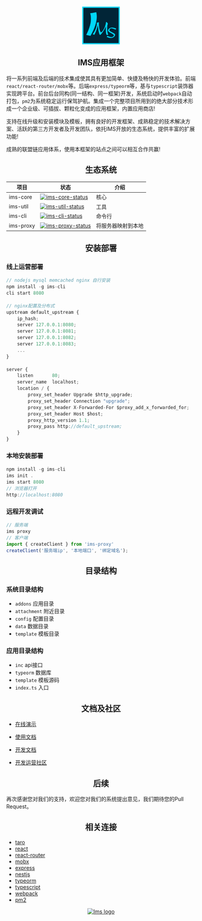 <p align="center"><a href="https://meepo.com.cn" target="_blank" rel="noopener noreferrer"><img width="100" src="./assets/logo.png" alt="Ims logo"></a></p>

<h2 align="center">IMS应用框架</h2>

将一系列前端及后端的技术集成使其具有更加简单、快捷及畅快的开发体验。前端```react/react-router/mobx```等。后端```express/typeorm```等，基与```typescript```装饰器实现跨平台。前台后台同构(同一结构、同一框架)开发，系统启动时```webpack```自动打包，```pm2```为系统稳定运行保驾护航。集成一个完整项目所用到的绝大部分技术形成一个企业级、可插拔、颗粒化变成的应用框架，内置应用商店!

支持在线升级和安装模块及模板，拥有良好的开发框架、成熟稳定的技术解决方案、活跃的第三方开发者及开发团队，依托IMS开放的生态系统，提供丰富的扩展功能!

成熟的联盟链应用体系，使用本框架的站点之间可以相互合作共赢!

<h2 align="center">生态系统</h2>

| 项目        | 状态                                       | 介绍   |
|-----------|------------------------------------------|------|
| ims-core  | [![ims-core-status]][ims-core-package]   | 核心   |
| ims-util  | [![ims-util-status]][ims-util-package]   | 工具   |
| ims-cli   | [![ims-cli-status]][ims-cli-package]     | 命令行  |
| ims-proxy | [![ims-proxy-status]][ims-proxy-package] | 将服务器映射到本地 |

[ims-proxy-status]: https://img.shields.io/npm/v/ims-proxy.svg
[ims-proxy-package]: https://npmjs.com/package/ims-proxy

[ims-util-status]: https://img.shields.io/npm/v/ims-util.svg
[ims-util-package]: https://npmjs.com/package/ims-util

[ims-core-status]: https://img.shields.io/npm/v/ims-core.svg
[ims-core-package]: https://npmjs.com/package/ims-core

[ims-cli-status]: https://img.shields.io/npm/v/ims-cli.svg
[ims-cli-package]: https://npmjs.com/package/ims-cli

<h2 align="center">安装部署</h2>

### 线上运营部署
```ts
// nodejs mysql memcached nginx 自行安装
npm install -g ims-cli
cli start 8080

// nginx配置及分布式
upstream default_upstream {
    ip_hash;
    server 127.0.0.1:8080;
    server 127.0.0.1:8081;
    server 127.0.0.1:8082;
    server 127.0.0.1:8083;
    ...
}

server {
    listen       80;
    server_name  localhost;
    location / {
        proxy_set_header Upgrade $http_upgrade;
        proxy_set_header Connection "upgrade";
        proxy_set_header X-Forwarded-For $proxy_add_x_forwarded_for;
        proxy_set_header Host $host;
        proxy_http_version 1.1;
        proxy_pass http://default_upstream;
    }
}
```

### 本地安装部署
```ts
npm install -g ims-cli
ims init .
ims start 8080
// 浏览器打开
http://localhost:8080
```

### 远程开发调试
```ts
// 服务端
ims proxy
// 客户端
import { createClient } from 'ims-proxy'
createClient('服务端ip', '本地端口', '绑定域名');
```

<h2 align="center">目录结构</h2>

### 系统目录结构
* `addons` 应用目录
* `attachment` 附近目录
* `config` 配置目录
* `data` 数据目录
* `template` 模板目录

### 应用目录结构
* `inc` api接口
* `typeorm` 数据库
* `template` 模板源码
* `index.ts` 入口


<h2 align="center">文档及社区</h2>

* [在线演示](https://demo.meepo.com.cn/)

* [使用文档](https://doc.meepo.com.cn/)

* [开发文档](https://dev.meepo.com.cn/)

* [开发运营社区](https://bbs.meepo.com.cn/)

<h2 align="center">后续</h2>

再次感谢您对我们的支持，欢迎您对我们的系统提出意见，我们期待您的Pull Request。

<h2 align="center">相关连接</h2>

* [taro](https://github.com/NervJS/taro)
* [react](https://github.com/facebook/react)
* [react-router](https://github.com/ReactTraining/react-router)
* [mobx](https://github.com/mobxjs/mobx)
* [express](https://github.com/expressjs/express)
* [nestjs](https://github.com/nestjs/nest)
* [typeorm](https://github.com/typeorm/typeorm)
* [typescript](https://github.com/Microsoft/TypeScript)
* [webpack](https://github.com/webpack/webpack)
* [pm2](https://github.com/Unitech/pm2) 

<p align="center"><a href="https://meepo.com.cn" target="_blank" rel="noopener noreferrer"><img width="100" src="./assets/IMS群二维码" alt="Ims logo"></a></p>
